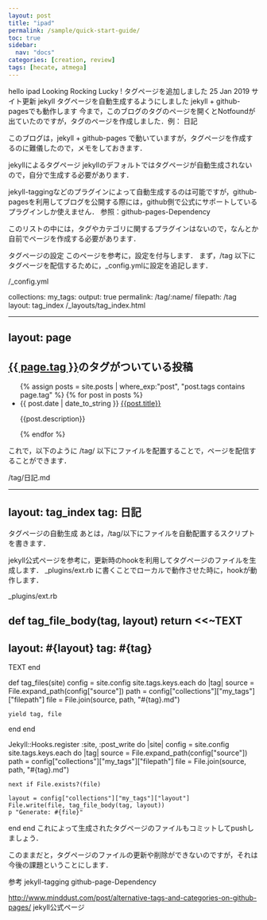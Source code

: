```yaml
---
layout: post
title: "ipad"
permalink: /sample/quick-start-guide/
toc: true
sidebar:
  nav: "docs"
categories: [creation, review]
tags: [hecate, atmega]
---
```


hello ipad
Looking Rocking Lucky !
タグページを追加しました
 25 Jan 2019 サイト更新  jekyll
タグページを自動生成するようにしました
jekyll + github-pagesでも動作します
今まで，このブログのタグのページを開くとNotfoundが出ていたのですが，タグのページを作成しました．例： 日記

このブログは，jekyll + github-pages で動いていますが，タグページを作成するのに難儀したので，メモをしておきます．

jekyllによるタグページ
jekyllのデフォルトではタグページが自動生成されないので，自分で生成する必要があります．

jekyll-taggingなどのプラグインによって自動生成するのは可能ですが，github-pagesを利用してブログを公開する際には，github側で公式にサポートしているプラグインしか使えません．
参照：github-pages-Dependency

このリストの中には，タグやカテゴリに関するプラグインはないので，なんとか自前でページを作成する必要があります．

タグページの設定
このページを参考に，設定を付与します．
まず，/tag 以下にタグページを配信するために，_config.ymlに設定を追記します．

/_config.yml

collections:
  my_tags:
    output: true
    permalink: /tag/:name/
    filepath: /tag
    layout: tag_index
/_layouts/tag_index.html


---
layout: page
---
<div class="page-content wc-container">
  <div class="post">
    <h2 class="post_title"><a href="{{ page.url | relative_url }}">{{ page.tag }}</a>のタグがついている投稿</h2>
    <ul>
      {% assign posts =  site.posts | where_exp:"post", "post.tags contains page.tag" %}
      {% for post in posts %}
        <li class="archive_list">
          <time>{{ post.date | date_to_string }}</time>
          <a class="archive_list_article_link" href='{{ post.url | relative_url }}'>{{post.title}}</a>
          <p>{{post.description}}</p>
        </li>
      {% endfor %}
    </ul>
  </div>
</div>

これで，以下のように /tag/ 以下にファイルを配置することで，ページを配信することができます．

/tag/日記.md

---
layout: tag_index
tag: 日記
---
タグページの自動生成
あとは，/tag/以下にファイルを自動配置するスクリプトを書きます．

jekyll公式ページを参考に，更新時のhookを利用してタグページのファイルを生成します．
_plugins/ext.rb に書くことでローカルで動作させた時に，hookが動作します．

_plugins/ext.rb

def tag_file_body(tag, layout)
  return <<~TEXT
  ---
  layout: #{layout}
  tag: #{tag}
  ---
  TEXT
end

def tag_files(site)
  config = site.config
  site.tags.keys.each do |tag|
    source = File.expand_path(config["source"])
    path = config["collections"]["my_tags"]["filepath"]
    file = File.join(source, path, "#{tag}.md")

    yield tag, file
  end
end

Jekyll::Hooks.register :site, :post_write do |site|
  config = site.config
  site.tags.keys.each do |tag|
    source = File.expand_path(config["source"])
    path = config["collections"]["my_tags"]["filepath"]
    file = File.join(source, path, "#{tag}.md")

    next if File.exists?(file)

    layout = config["collections"]["my_tags"]["layout"]
    File.write(file, tag_file_body(tag, layout))
    p "Generate: #{file}"
  end
end
これによって生成されたタグページのファイルもコミットしてpushしましょう．

このままだと，タグページのファイルの更新や削除ができないのですが，それは今後の課題ということにします．

参考
jekyll-tagging
github-page-Dependency

http://www.minddust.com/post/alternative-tags-and-categories-on-github-pages/
jekyll公式ページ
